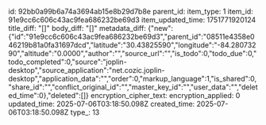 id: 92bb0a99b6a74a3694ab15e8b29d7b8e
parent_id: 
item_type: 1
item_id: 91e9cc6c606c43ac9fea686232be69d3
item_updated_time: 1751771920124
title_diff: "[]"
body_diff: "[]"
metadata_diff: {"new":{"id":"91e9cc6c606c43ac9fea686232be69d3","parent_id":"08511e4358e046219b81a0fa31697dcd","latitude":"30.43825590","longitude":"-84.28073290","altitude":"0.0000","author":"","source_url":"","is_todo":0,"todo_due":0,"todo_completed":0,"source":"joplin-desktop","source_application":"net.cozic.joplin-desktop","application_data":"","order":0,"markup_language":1,"is_shared":0,"share_id":"","conflict_original_id":"","master_key_id":"","user_data":"","deleted_time":0},"deleted":[]}
encryption_cipher_text: 
encryption_applied: 0
updated_time: 2025-07-06T03:18:50.098Z
created_time: 2025-07-06T03:18:50.098Z
type_: 13